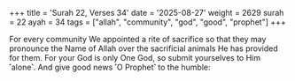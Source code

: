 +++
title = 'Surah 22, Verses 34'
date = '2025-08-27'
weight = 2629
surah = 22
ayah = 34
tags = ["allah", "community", "god", "good", "prophet"]
+++

For every community We appointed a rite of sacrifice so that they may pronounce the Name of Allah over the sacrificial animals He has provided for them. For your God is only One God, so submit yourselves to Him ˹alone˺. And give good news ˹O Prophet˺ to the humble: